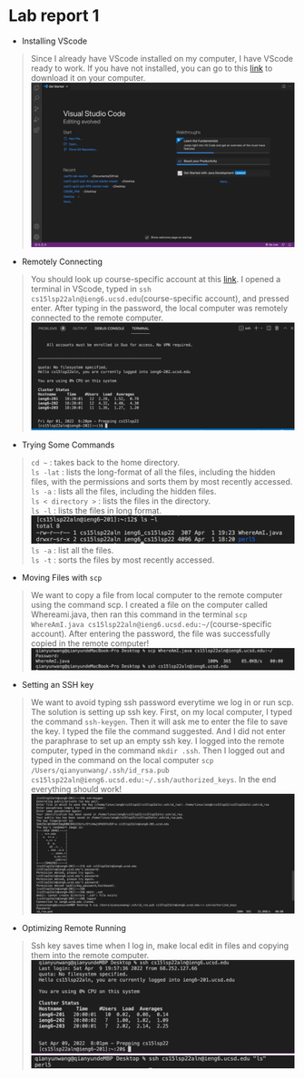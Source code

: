 # Lab report 1
* Installing VScode
> Since I already have VScode installed on my computer, I have VScode ready to work. If you have not installed, you can go to this [link](https://code.visualstudio.com) to download it on your computer.
![image](installVScode.png)

* Remotely Connecting
> You should look up course-specific account at this [link](https://sdacs.ucsd.edu/~icc/index.php). I opened a terminal in VScode, typed in `ssh cs15lsp22aln@ieng6.ucsd.edu`(course-specific account), and pressed enter. After typing in the password, the local computer was remotely connected to the remote computer.
![image](image.png)  

* Trying Some Commands
> `cd ~` : takes back to the home directory.  
`ls -lat` : lists the long-format of all the files, including the hidden files, with the permissions and sorts them by most recently accessed.  
`ls -a` : lists all the files, including the hidden files.  
`ls < directory >` : lists the files in the directory.  
`ls -l` : lists the files in long format. ![image](ls-ldemonstration.png)  
`ls -a` : list all the files.  
`ls -t` : sorts the files by most recently accessed.

* Moving Files with `scp`
> We want to copy a file from local computer to the remote computer using the command scp. I created a file on the computer called Whereami.java, then ran this command in the terminal `scp WhereAmI.java cs15lsp22aln@ieng6.ucsd.edu:~/`(course-specific account). After entering the password, the file was successfully copied in the remote computer!
![image](scp.png)

* Setting an SSH key
> We want to avoid typing ssh password everytime we log in or run scp. The solution is setting up ssh key. First, on my local computer, I typed the command `ssh-keygen`. Then it will ask me to enter the file to save the key. I typed the file the command suggested. And I did not enter the paraphrase to set up an empty ssh key. I logged into the remote computer, typed in the command `mkdir .ssh`. Then I logged out and typed in the command on the local computer `scp /Users/qianyunwang/.ssh/id_rsa.pub cs15lsp22aln@ieng6.ucsd.edu:~/.ssh/authorized_keys`. In the end everything should work!![image](setupkey.png)

* Optimizing Remote Running
> Ssh key saves time when I log in, make local edit in files and copying them into the remote computer. ![image](nopassword1.png) ![image]("ls".png)


